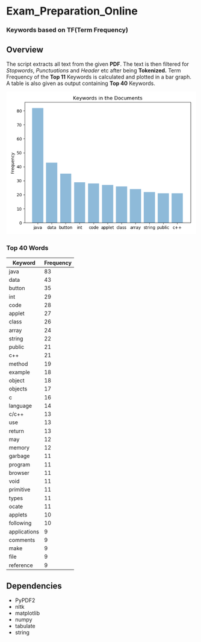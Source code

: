 # Exam_Preparation_Online
### Keywords based on TF(Term Frequency)

## Overview
The script extracts all text from the given **PDF**. The text is then filtered for _Stopwords_, _Punctuations_ and _Header_
etc after being **Tokenized.** Term Frequency of the **Top 11** Keywords is calculated and plotted in a bar graph. A table 
is also given as output containing **Top 40** Keywords.


![alt text](bargraph_for_top_12_keywords.png "Frequncy of TOP 11 Keywords")

### Top 40 Words

|**Keyword**  | **Frequency**
|------------ | -----------
|java         |         83
|data         |         43
|button       |         35
|int          |         29
|code         |         28 
|applet       |         27
|class        |         26
|array        |         24
|string       |         22
|public       |         21
|c++          |         21
|method       |         19
|example      |         18
|object       |         18
|objects      |         17
|c            |         16
|language     |         14
|c/c++        |         13
|use          |         13
|return       |         13
|may          |         12
|memory       |         12
|garbage      |         11
|program      |         11
|browser      |         11
|void         |         11
|primitive    |         11
|types        |         11
|ocate        |         11
|applets      |         10
|following    |         10
|applications |          9
|comments     |          9
|make         |          9
|file         |          9
|reference    |          9

## Dependencies

- PyPDF2
- nltk
- matplotlib
- numpy
- tabulate
- string

